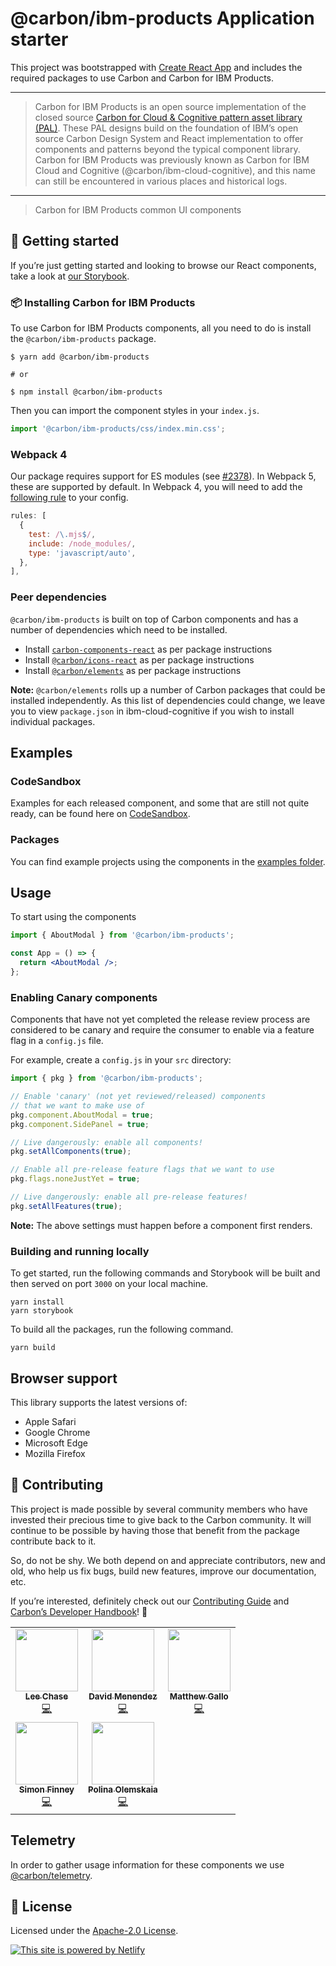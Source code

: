 # @carbon/ibm-products Application starter

This project was bootstrapped with [Create React App](https://github.com/facebook/create-react-app) and includes the required packages to use Carbon and Carbon for IBM Products.

----
> Carbon for IBM Products is an open source implementation of the closed source
> [Carbon for Cloud & Cognitive pattern asset library (PAL)](https://pages.github.ibm.com/cdai-design/pal/).
> These PAL designs build on the foundation of IBM’s open source Carbon Design
> System and React implementation to offer components and patterns beyond the
> typical component library. Carbon for IBM Products was previously known as
> Carbon for IBM Cloud and Cognitive (@carbon/ibm-cloud-cognitive), and this
> name can still be encountered in various places and historical logs.
---
> Carbon for IBM Products common UI components

## 🚀 Getting started

If you’re just getting started and looking to browse our React components, take
a look at [our Storybook](https://carbon-for-ibm-products.netlify.app).

### 📦 Installing Carbon for IBM Products

To use Carbon for IBM Products components, all you need to do is install the
`@carbon/ibm-products` package.

```shell
$ yarn add @carbon/ibm-products

# or

$ npm install @carbon/ibm-products
```

Then you can import the component styles in your `index.js`.

```js
import '@carbon/ibm-products/css/index.min.css';
```

### Webpack 4

Our package requires support for ES modules (see
[#2378](https://github.com/carbon-design-system/ibm-cloud-cognitive/issues/2378#issuecomment-1319276192)).
In Webpack 5, these are supported by default. In Webpack 4, you will need to add
the [following rule](https://stackoverflow.com/a/72149467) to your config.

```js
rules: [
  {
    test: /\.mjs$/,
    include: /node_modules/,
    type: 'javascript/auto',
  },
],
```

### Peer dependencies

`@carbon/ibm-products` is built on top of Carbon components and has a number of
dependencies which need to be installed.

- Install
  [`carbon-components-react`](https://www.npmjs.com/package/carbon-components-react)
  as per package instructions
- Install
  [`@carbon/icons-react`](https://www.npmjs.com/package/@carbon/icons-react) as
  per package instructions
- Install [`@carbon/elements`](https://www.npmjs.com/package/@carbon/elements)
  as per package instructions

**Note:** `@carbon/elements` rolls up a number of Carbon packages that could be
installed independently. As this list of dependencies could change, we leave you
to view `package.json` in ibm-cloud-cognitive if you wish to install individual
packages.

## Examples

### CodeSandbox

Examples for each released component, and some that are still not quite ready,
can be found here on
[CodeSandbox](https://codesandbox.io/examples/package/@carbon/ibm-cloud-cognitive).

### Packages

You can find example projects using the components in the
[examples folder](../../packages/examples/carbon-for-ibm-products).

## Usage

To start using the components

```jsx
import { AboutModal } from '@carbon/ibm-products';

const App = () => {
  return <AboutModal />;
};
```

### Enabling Canary components

Components that have not yet completed the release review process are considered
to be canary and require the consumer to enable via a feature flag in a
`config.js` file.

For example, create a `config.js` in your `src` directory:

```js
import { pkg } from '@carbon/ibm-products';

// Enable 'canary' (not yet reviewed/released) components
// that we want to make use of
pkg.component.AboutModal = true;
pkg.component.SidePanel = true;

// Live dangerously: enable all components!
pkg.setAllComponents(true);

// Enable all pre-release feature flags that we want to use
pkg.flags.noneJustYet = true;

// Live dangerously: enable all pre-release features!
pkg.setAllFeatures(true);
```

**Note:** The above settings must happen before a component first renders.

### Building and running locally

To get started, run the following commands and Storybook will be built and then
served on port `3000` on your local machine.

```shell
yarn install
yarn storybook
```

To build all the packages, run the following command.

```shell
yarn build
```

## Browser support

This library supports the latest versions of:

- Apple Safari
- Google Chrome
- Microsoft Edge
- Mozilla Firefox

## 🙌 Contributing

This project is made possible by several community members who have invested
their precious time to give back to the Carbon community. It will continue to be
possible by having those that benefit from the package contribute back to it.

So, do not be shy. We both depend on and appreciate contributors, new and old,
who help us fix bugs, build new features, improve our documentation, etc.

If you’re interested, definitely check out our
[Contributing Guide](https://github.com/carbon-design-system/ibm-cloud-cognitive/blob/master/.github/CONTRIBUTING.md)
and
[Carbon’s Developer Handbook](https://github.com/carbon-design-system/carbon/blob/master/docs/developer-handbook.md)!
👀

<!-- ALL-CONTRIBUTORS-LIST:START - Do not remove or modify this section -->
<!-- prettier-ignore-start -->
<!-- markdownlint-disable -->
<table>
  <tr>
    <td align="center"><a href="https://github.com/lee-chase"><img src="https://avatars0.githubusercontent.com/u/15086604?v=4" width="100px;" alt=""/><br /><sub><b>Lee Chase</b></sub></a><br /><a href="https://github.com/carbon-design-system/ibm-cloud-cognitive/commits?author=lee-chase" title="Code">💻</a></td>
    <td align="center"><a href="http://davidmenendez.net"><img src="https://avatars1.githubusercontent.com/u/6370760?v=4" width="100px;" alt=""/><br /><sub><b>David Menendez</b></sub></a><br /><a href="https://github.com/carbon-design-system/ibm-cloud-cognitive/commits?author=davidmenendez" title="Code">💻</a></td>
    <td align="center"><a href="http://www.matthewdgallo.com"><img src="https://avatars0.githubusercontent.com/u/10215203?v=4" width="100px;" alt=""/><br /><sub><b>Matthew Gallo</b></sub></a><br /><a href="https://github.com/carbon-design-system/ibm-cloud-cognitive/commits?author=matthewgallo" title="Code">💻</a></td>
  </tr>
  <tr>
    <td align="center"><a href="http://simonfinney.dev"><img src="https://avatars2.githubusercontent.com/u/3846874?v=4" width="100px;" alt=""/><br /><sub><b>Simon Finney</b></sub></a><br /><a href="https://github.com/carbon-design-system/ibm-cloud-cognitive/commits?author=SimonFinney" title="Code">💻</a></td>
    <td align="center"><a href="https://github.com/polinaouk"><img src="https://avatars2.githubusercontent.com/u/24444328?v=4" width="100px;" alt=""/><br /><sub><b>Polina Olemskaia</b></sub></a><br /><a href="https://github.com/carbon-design-system/ibm-cloud-cognitive/commits?author=polinaouk" title="Code">💻</a></td>
  </tr>
</table>

<!-- markdownlint-enable -->
<!-- prettier-ignore-end -->

<!-- ALL-CONTRIBUTORS-LIST:END -->

## Telemetry

In order to gather usage information for these components we use
[@carbon/telemetry](https://www.carbondesignsystem.com/help/faq/#telemetry).

## 📝 License

Licensed under the
[Apache-2.0 License](https://github.com/carbon-design-system/ibm-cloud-cognitive/blob/master/LICENSE).

[![This site is powered by Netlify](https://www.netlify.com/img/global/badges/netlify-color-accent.svg)](https://www.netlify.com)
